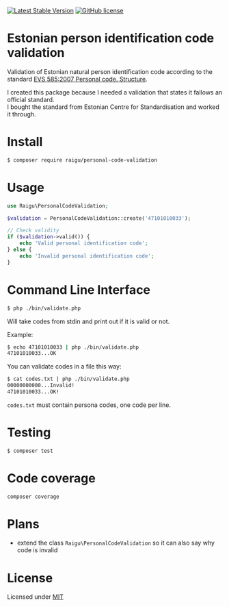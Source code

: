 [![Latest Stable Version](https://poser.pugx.org/raigu/personal-code-validation/v/stable)](https://packagist.org/packages/raigu/personal-code-validation)
[![GitHub license](https://img.shields.io/github/license/raigu/personal-code-validation)](LICENSE.md)

# Estonian person identification code validation

Validation of Estonian natural person identification code according to the 
standard [EVS 585:2007 Personal code. Structure](https://www.evs.ee/products/evs-585-2007).

I created this package because I needed a validation that states it fallows an official standard.  
I bought the standard from Estonian Centre for Standardisation and worked it through. 

# Install 

````bash
$ composer require raigu/personal-code-validation
````

# Usage 

```php
use Raigu\PersonalCodeValidation;

$validation = PersonalCodeValidation::create('47101010033');

// Check validity
if ($validation->valid()) {
    echo 'Valid personal identification code';
} else {
    echo 'Invalid personal identification code';  
}
```

# Command Line Interface

```bash
$ php ./bin/validate.php
```

Will take codes from stdin and print out if it is valid or not.

Example:
 
```bash
$ echo 47101010033 | php ./bin/validate.php
47101010033...OK
```

You can validate codes in a file this way:

```bash
$ cat codes.txt | php ./bin/validate.php 
00000000000...Invalid!
47101010033...OK!
```

`codes.txt` must contain persona codes, one code per line.

# Testing

```bash
$ composer test
```

# Code coverage

```bash
composer coverage
```

# Plans

* extend the class `Raigu\PersonalCodeValidation` so it can also say why code is invalid

# License

Licensed under [MIT](LICENSE.md)
